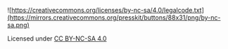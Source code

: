 ![https://creativecommons.org/licenses/by-nc-sa/4.0/legalcode.txt](https://mirrors.creativecommons.org/presskit/buttons/88x31/png/by-nc-sa.png)


Licensed under [CC BY-NC-SA 4.0](https://creativecommons.org/licenses/by-nc-sa/4.0/legalcode.txt)
